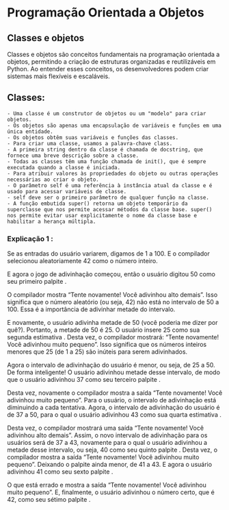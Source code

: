 # Programação Orientada a Objetos

## Classes e objetos

Classes e objetos são conceitos fundamentais na programação orientada a objetos, permitindo a criação de estruturas organizadas e reutilizáveis em Python. Ao entender esses conceitos, os desenvolvedores podem criar sistemas mais flexíveis e escaláveis.
## Classes:
    - Uma classe é um construtor de objetos ou um "modelo" para criar objetos.
    - Os objetos são apenas uma encapsulação de variáveis e funções em uma única entidade.
    - Os objetos obtêm suas variáveis e funções das classes.
    - Para criar uma classe, usamos a palavra-chave class.
    - A primeira string dentro da classe é chamada de docstring, que fornece uma breve descrição sobre a classe.
    - Todas as classes têm uma função chamada de init(), que é sempre executada quando a classe é iniciada.
    - Para atribuir valores às propriedades do objeto ou outras operações necessárias ao criar o objeto.
    - O parâmetro self é uma referência à instância atual da classe e é usado para acessar variáveis de classe. 
    - self deve ser o primeiro parâmetro de qualquer função na classe.
    - A função embutida super() retorna um objeto temporário da superclasse que nos permite acessar métodos da classe base. super() nos permite evitar usar explicitamente o nome da classe base e habilitar a herança múltipla.

### Explicação 1 :

Se as entradas do usuário variarem, digamos de 1 a 100. E o compilador selecionou aleatoriamente 42 como o número inteiro. 

E agora o jogo de adivinhação começou, então o usuário digitou 50 como seu primeiro palpite . 

O compilador mostra “Tente novamente! Você adivinhou alto demais”. Isso significa que o número aleatório (ou seja, 42) não está no intervalo de 50 a 100. Essa é a importância de adivinhar metade do intervalo. 
 
E novamente, o usuário adivinha metade de 50 (você poderia me dizer por quê?). Portanto, a metade de 50 é 25. O usuário insere 25 como sua segunda estimativa . Desta vez, o compilador mostrará: “Tente novamente! Você adivinhou muito pequeno”. Isso significa que os números inteiros menores que 25 (de 1 a 25) são inúteis para serem adivinhados. 
 
Agora o intervalo de adivinhação do usuário é menor, ou seja, de 25 a 50. De forma inteligente! O usuário adivinhou metade desse intervalo, de modo que o usuário adivinhou 37 como seu terceiro palpite .
 
Desta vez, novamente o compilador mostra a saída “Tente novamente! Você adivinhou muito pequeno”. Para o usuário, o intervalo de adivinhação está diminuindo a cada tentativa. Agora, o intervalo de adivinhação do usuário é de 37 a 50, para o qual o usuário adivinhou 43 como sua quarta estimativa .

Desta vez, o compilador mostrará uma saída “Tente novamente! Você adivinhou alto demais”. Assim, o novo intervalo de adivinhação para os usuários será de 37 a 43, novamente para o qual o usuário adivinhou a metade desse intervalo, ou seja, 40 como seu quinto palpite . Desta vez, o compilador mostra a saída “Tente novamente! Você adivinhou muito pequeno”. Deixando o palpite ainda menor, de 41 a 43. E agora o usuário adivinhou 41 como seu sexto palpite .

O que está errado e mostra a saída “Tente novamente! Você adivinhou muito pequeno”. E, finalmente, o usuário adivinhou o número certo, que é 42, como seu sétimo palpite .